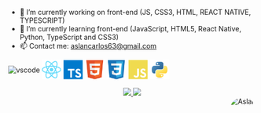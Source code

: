 - 🧰 I’m currently working on front-end (JS, CSS3, HTML, REACT NATIVE, TYPESCRIPT)
- 👀 I’m currently learning front-end (JavaScript, HTML5, React Native, Python, TypeScript and CSS3)
- 📫 Contact me: aslancarlos63@gmail.com

<div style="display: inline_block">
  <img align="center" alt="vscode" width="40" height="40"src="https://cdn.jsdelivr.net/gh/devicons/devicon/icons/vscode/vscode-original.svg"/>
  <img align="center" alt="Python" height="40" width="40" src="https://raw.githubusercontent.com/devicons/devicon/master/icons/react/react-original.svg">
  <img align="center" alt="Python" height="40" width="40" src="https://raw.githubusercontent.com/devicons/devicon/master/icons/typescript/typescript-original.svg">
  <img align="center" alt="HTML" height="40" width="40" src="https://raw.githubusercontent.com/devicons/devicon/master/icons/html5/html5-original.svg">
  <img align="center" alt="CSS" height="40" width="40" src="https://raw.githubusercontent.com/devicons/devicon/master/icons/css3/css3-original.svg">
  <img align="center" alt="Js" height="40" width="40" src="https://raw.githubusercontent.com/devicons/devicon/master/icons/javascript/javascript-plain.svg">
  <img align="center" alt="Python" height="40" width="40" src="https://raw.githubusercontent.com/devicons/devicon/master/icons/python/python-original.svg">
</div><br>
<div align="center">
  <a href="https://github.com/AslanRibeiro">
  <img height="160em" src="https://github-readme-stats.vercel.app/api?username=AslanRibeiro&show_icons=true&theme=radical&include_all_commits=true&count_private=true"/>
  <img height="160em" src="https://github-readme-stats.vercel.app/api/top-langs/?username=AslanRibeiro&layout=compact&langs_count=7&theme=radical"/>
</div>
<img align="right" alt="Aslan" height="150" style="border-radius:50px;"src="https://media.discordapp.net/attachments/853829396203700247/938315485760602132/Desenho-de-Coffe-PNG.png?width=665&height=670">
